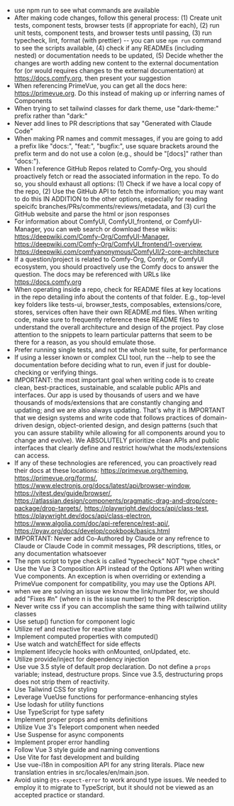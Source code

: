 - use npm run to see what commands are available
- After making code changes, follow this general process: (1) Create unit tests, component tests, browser tests (if appropriate for each), (2) run unit tests, component tests, and browser tests until passing, (3) run typecheck, lint, format (with prettier) -- you can use `npm run` command to see the scripts available, (4) check if any READMEs (including nested) or documentation needs to be updated, (5) Decide whether the changes are worth adding new content to the external documentation for (or would requires changes to the external documentation) at https://docs.comfy.org, then present your suggestion
- When referencing PrimeVue, you can get all the docs here: https://primevue.org. Do this instead of making up or inferring names of Components
- When trying to set tailwind classes for dark theme, use "dark-theme:" prefix rather than "dark:"
- Never add lines to PR descriptions that say "Generated with Claude Code"
- When making PR names and commit messages, if you are going to add a prefix like "docs:", "feat:", "bugfix:", use square brackets around the prefix term and do not use a colon (e.g., should be "[docs]" rather than "docs:").
- When I reference GitHub Repos related to Comfy-Org, you should proactively fetch or read the associated information in the repo. To do so, you should exhaust all options: (1) Check if we have a local copy of the repo, (2) Use the GitHub API to fetch the information; you may want to do this IN ADDITION to the other options, especially for reading speicifc branches/PRs/comments/reviews/metadata, and (3) curl the GitHub website and parse the html or json responses
- For information about ComfyUI, ComfyUI_frontend, or ComfyUI-Manager, you can web search or download these wikis: https://deepwiki.com/Comfy-Org/ComfyUI-Manager, https://deepwiki.com/Comfy-Org/ComfyUI_frontend/1-overview, https://deepwiki.com/comfyanonymous/ComfyUI/2-core-architecture
- If a question/project is related to Comfy-Org, Comfy, or ComfyUI ecosystem, you should proactively use the Comfy docs to answer the question. The docs may be referenced with URLs like https://docs.comfy.org
- When operating inside a repo, check for README files at key locations in the repo detailing info about the contents of that folder. E.g., top-level key folders like tests-ui, browser_tests, composables, extensions/core, stores, services often have their own README.md files. When writing code, make sure to frequently reference these README files to understand the overall architecture and design of the project. Pay close attention to the snippets to learn particular patterns that seem to be there for a reason, as you should emulate those.
- Prefer running single tests, and not the whole test suite, for performance
- If using a lesser known or complex CLI tool, run the --help to see the documentation before deciding what to run, even if just for double-checking or verifying things.
- IMPORTANT: the most important goal when writing code is to create clean, best-practices, sustainable, and scalable public APIs and interfaces. Our app is used by thousands of users and we have thousands of mods/extensions that are constantly changing and updating; and we are also always updating. That's why it is IMPORTANT that we design systems and write code that follows practices of domain-driven design, object-oriented design, and design patterns (such that you can assure stability while allowing for all components around you to change and evolve). We ABSOLUTELY prioritize clean APIs and public interfaces that clearly define and restrict how/what the mods/extensions can access.
- If any of these technologies are referenced, you can proactively read their docs at these locations: https://primevue.org/theming, https://primevue.org/forms/, https://www.electronjs.org/docs/latest/api/browser-window, https://vitest.dev/guide/browser/, https://atlassian.design/components/pragmatic-drag-and-drop/core-package/drop-targets/, https://playwright.dev/docs/api/class-test, https://playwright.dev/docs/api/class-electron, https://www.algolia.com/doc/api-reference/rest-api/, https://pyav.org/docs/develop/cookbook/basics.html
- IMPORTANT: Never add Co-Authored by Claude or any refrence to Claude or Claude Code in commit messages, PR descriptions, titles, or any documentation whatsoever
- The npm script to type check is called "typecheck" NOT "type check"
- Use the Vue 3 Composition API instead of the Options API when writing Vue components. An exception is when overriding or extending a PrimeVue component for compatibility, you may use the Options API.
- when we are solving an issue we know the link/number for, we should add "Fixes #n" (where n is the issue number) to the PR description.
- Never write css if you can accomplish the same thing with tailwind utility classes
- Use setup() function for component logic
- Utilize ref and reactive for reactive state
- Implement computed properties with computed()
- Use watch and watchEffect for side effects
- Implement lifecycle hooks with onMounted, onUpdated, etc.
- Utilize provide/inject for dependency injection
- Use vue 3.5 style of default prop declaration. Do not define a `props` variable; instead, destructure props. Since vue 3.5, destructuring props does not strip them of reactivity.
- Use Tailwind CSS for styling
- Leverage VueUse functions for performance-enhancing styles
- Use lodash for utility functions
- Use TypeScript for type safety
- Implement proper props and emits definitions
- Utilize Vue 3's Teleport component when needed
- Use Suspense for async components
- Implement proper error handling
- Follow Vue 3 style guide and naming conventions
- Use Vite for fast development and building
- Use vue-i18n in composition API for any string literals. Place new translation entries in src/locales/en/main.json.
- Avoid using `@ts-expect-error` to work around type issues. We needed to employ it to migrate to TypeScript, but it should not be viewed as an accepted practice or standard.
